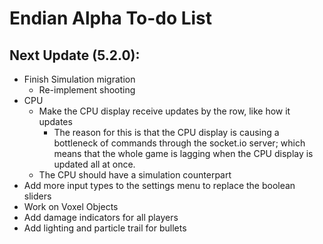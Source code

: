 # Endian Alpha To-do List

## Next Update (5.2.0):
- Finish Simulation migration
    - Re-implement shooting
- CPU
    - Make the CPU display receive updates by the row, like how it updates
        - The reason for this is that the CPU display is causing a bottleneck 
            of commands through the socket.io server; which means that the 
            whole game is lagging when the CPU display is updated all at once.
    - The CPU should have a simulation counterpart
- Add more input types to the settings menu to replace the boolean sliders
- Work on Voxel Objects
- Add damage indicators for all players
- Add lighting and particle trail for bullets